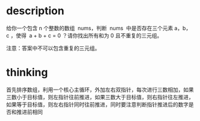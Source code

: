 # description

给你一个包含 n 个整数的数组  nums，判断  nums  中是否存在三个元素 a，b，c ，使得  a + b + c = 0 ？请你找出所有和为 0 且不重复的三元组。

注意：答案中不可以包含重复的三元组。

# thinking

首先排序数组，利用一个核心主循环，外加左右双指针，每次进行三数相加，如果三数小于目标值，则左指针往前推进，如果三数大于目标值，则右指针往左推进，如果等于目标值，则左右指针同时往前推进，同时要注意判断指针推进后的数字是否和推进前相同
